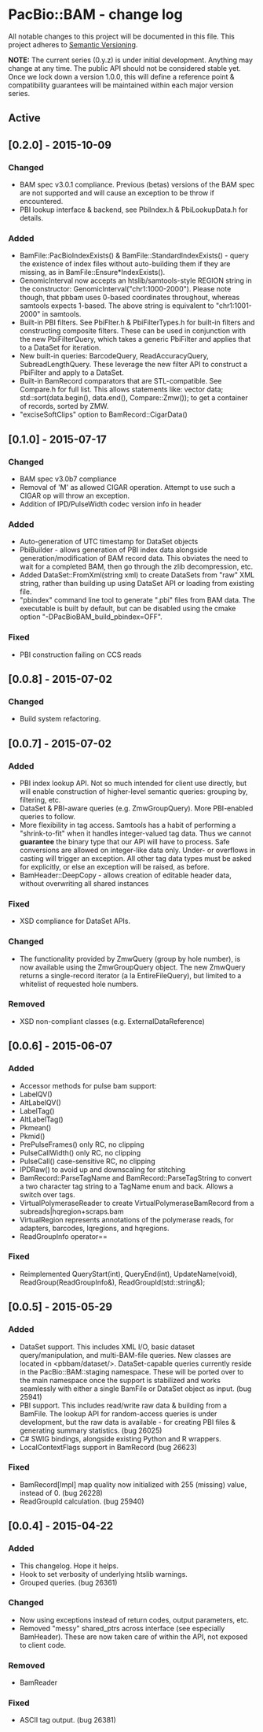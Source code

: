 # PacBio::BAM - change log

All notable changes to this project will be documented in this file.
This project adheres to [Semantic Versioning](http://semver.org/). 

**NOTE:** The current series (0.y.z) is under initial development. Anything may change at any time. 
The public API should not be considered stable yet. Once we lock down a version 1.0.0, this will 
define a reference point & compatibility guarantees will be maintained within each major version 
series.

## Active

## [0.2.0] - 2015-10-09

### Changed
- BAM spec v3.0.1 compliance. Previous (betas) versions of the BAM spec are not supported and will cause
  an exception to be throw if encountered.
- PBI lookup interface & backend, see PbiIndex.h & PbiLookupData.h for details.

### Added 
- BamFile::PacBioIndexExists() & BamFile::StandardIndexExists() - query the existence of index files 
without auto-building them if they are missing, as in BamFile::Ensure*IndexExists().
- GenomicInterval now accepts an htslib/samtools-style REGION string in the constructor: 
GenomicInterval("chr1:1000-2000"). Please note though, that pbbam uses 0-based coordinates throughout, 
whereas samtools expects 1-based. The above string is equivalent to "chr1:1001-2000" in samtools.
- Built-in PBI filters. See PbiFlter.h & PbiFilterTypes.h for built-in filters and constructing composite
  filters. These can be used in conjunction with the new PbiFilterQuery, which takes a generic PbiFilter
  and applies that to a DataSet for iteration.
- New built-in queries: BarcodeQuery, ReadAccuracyQuery, SubreadLengthQuery. These leverage the new filter
  API to construct a PbiFilter and apply to a DataSet.
- Built-in BamRecord comparators that are STL-compatible. See Compare.h for full list. 
  This allows statements like:
      vector<BamRecord> data;
      std::sort(data.begin(), data.end(), Compare::Zmw());
  to get a container of records, sorted by ZMW. 
- "exciseSoftClips" option to BamRecord::CigarData() 

## [0.1.0] - 2015-07-17

### Changed
- BAM spec v3.0b7 compliance
 - Removal of 'M' as allowed CIGAR operation. Attempt to use such a CIGAR op will throw an exception.
 - Addition of IPD/PulseWidth codec version info in header
  
### Added
- Auto-generation of UTC timestamp for DataSet objects
- PbiBuilder - allows generation of PBI index data alongside generation/modification of BAM record
data. This obviates the need to wait for a completed BAM, then go through the zlib decompression, etc.
- Added DataSet::FromXml(string xml) to create DataSets from "raw" XML string, rather than building up 
using DataSet API or loading from existing file.
- "pbindex" command line tool to generate ".pbi" files from BAM data. The executable is built by default, 
but can be disabled using the cmake option "-DPacBioBAM_build_pbindex=OFF".
  
### Fixed
- PBI construction failing on CCS reads

## [0.0.8] - 2015-07-02

### Changed
- Build system refactoring.

## [0.0.7] - 2015-07-02

### Added
- PBI index lookup API. Not so much intended for client use directly, but will enable construction of
  higher-level semantic queries: grouping by, filtering, etc.
- DataSet & PBI-aware queries (e.g. ZmwGroupQuery). More PBI-enabled queries to follow.
- More flexibility in tag access. Samtools has a habit of performing a "shrink-to-fit" when it handles
  integer-valued tag data. Thus we cannot **guarantee** the binary type that our API will have to process.
  Safe conversions are allowed on integer-like data only. Under- or overflows in casting will trigger an 
  exception. All other tag data types must be asked for explicitly, or else an exception will be raised, 
  as before.
- BamHeader::DeepCopy - allows creation of editable header data, without overwriting all shared instances

### Fixed
- XSD compliance for DataSet APIs.

### Changed
- The functionality provided by ZmwQuery (group by hole number), is now available using the ZmwGroupQuery
  object. The new ZmwQuery returns a single-record iterator (a la EntireFileQuery), but limited to a whitelist 
  of requested hole numbers.

### Removed
- XSD non-compliant classes (e.g. ExternalDataReference)

## [0.0.6] - 2015-06-07

### Added

- Accessor methods for pulse bam support:
 - LabelQV()
 - AltLabelQV()
 - LabelTag()
 - AltLabelTag()
 - Pkmean()
 - Pkmid()
 - PrePulseFrames() only RC, no clipping
 - PulseCallWidth() only RC, no clipping
 - PulseCall() case-sensitive RC, no clipping
 - IPDRaw() to avoid up and downscaling for stitching
- BamRecord::ParseTagName and BamRecord::ParseTagString to convert a two 
  character tag string to a TagName enum and back. Allows a switch over tags.
- VirtualPolymeraseReader to create VirtualPolymeraseBamRecord from a 
  subreads|hqregion+scraps.bam
- VirtualRegion represents annotations of the polymerase reads, for adapters, 
  barcodes, lqregions, and hqregions.
- ReadGroupInfo operator== 

### Fixed

- Reimplemented QueryStart(int), QueryEnd(int), UpdateName(void), 
  ReadGroup(ReadGroupInfo&), ReadGroupId(std::string&);

## [0.0.5] - 2015-05-29

### Added

- DataSet support. This includes XML I/O, basic dataset query/manipulation, and multi-BAM-file 
  queries. New classes are located in <pbbam/dataset/>. DataSet-capable queries currently reside in the 
  PacBio::BAM::staging namespace. These will be ported over to the main namespace once the support is 
  stabilized and works seamlessly with either a single BamFile or DataSet object as input. (bug 25941)
- PBI support. This includes read/write raw data & building from a BamFile. The lookup API for 
  random-access queries is under development, but the raw data is available - for creating PBI files & 
  generating summary statistics. (bug 26025)
- C# SWIG bindings, alongside existing Python and R wrappers.
- LocalContextFlags support in BamRecord (bug 26623)

### Fixed

- BamRecord[Impl] map quality now  initialized with 255 (missing) value, instead of 0. (bug 26228)
- ReadGroupId calculation. (bug 25940)
  
## [0.0.4] - 2015-04-22

### Added

- This changelog. Hope it helps.
- Hook to set verbosity of underlying htslib warnings.
- Grouped queries. (bug 26361)

### Changed

- Now using exceptions instead of return codes, output parameters, etc.
- Removed "messy" shared_ptrs across interface (see especially BamHeader). These are now taken care of within the API, not exposed to client code.

### Removed

- BamReader 

### Fixed

- ASCII tag output. (bug 26381)
